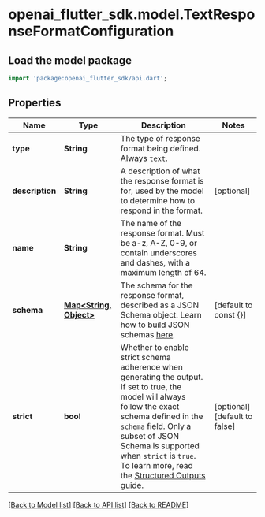 # openai_flutter_sdk.model.TextResponseFormatConfiguration

## Load the model package
```dart
import 'package:openai_flutter_sdk/api.dart';
```

## Properties
Name | Type | Description | Notes
------------ | ------------- | ------------- | -------------
**type** | **String** | The type of response format being defined. Always `text`. | 
**description** | **String** | A description of what the response format is for, used by the model to determine how to respond in the format.  | [optional] 
**name** | **String** | The name of the response format. Must be a-z, A-Z, 0-9, or contain underscores and dashes, with a maximum length of 64.  | 
**schema** | [**Map<String, Object>**](Object.md) | The schema for the response format, described as a JSON Schema object. Learn how to build JSON schemas [here](https://json-schema.org/).  | [default to const {}]
**strict** | **bool** | Whether to enable strict schema adherence when generating the output. If set to true, the model will always follow the exact schema defined in the `schema` field. Only a subset of JSON Schema is supported when `strict` is `true`. To learn more, read the [Structured Outputs guide](/docs/guides/structured-outputs).  | [optional] [default to false]

[[Back to Model list]](../README.md#documentation-for-models) [[Back to API list]](../README.md#documentation-for-api-endpoints) [[Back to README]](../README.md)


